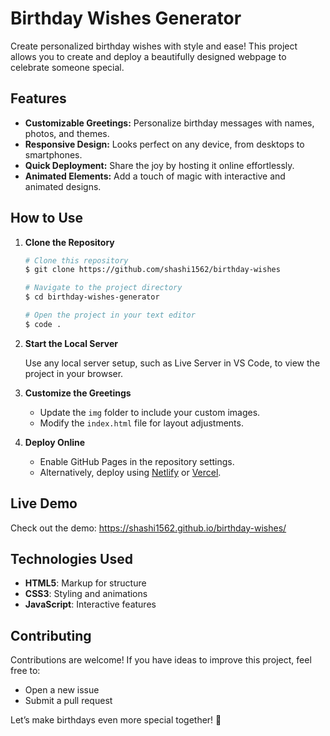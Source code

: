 # Birthday Wishes Generator  

Create personalized birthday wishes with style and ease! This project allows you to create and deploy a beautifully designed webpage to celebrate someone special.

## Features  

- **Customizable Greetings:** Personalize birthday messages with names, photos, and themes.  
- **Responsive Design:** Looks perfect on any device, from desktops to smartphones.  
- **Quick Deployment:** Share the joy by hosting it online effortlessly.  
- **Animated Elements:** Add a touch of magic with interactive and animated designs.  

## How to Use  

1. **Clone the Repository**  

    ```bash  
    # Clone this repository
    $ git clone https://github.com/shashi1562/birthday-wishes  

    # Navigate to the project directory  
    $ cd birthday-wishes-generator  

    # Open the project in your text editor  
    $ code .  
    ```  

2. **Start the Local Server**  

    Use any local server setup, such as Live Server in VS Code, to view the project in your browser.  

3. **Customize the Greetings**  

    - Update the `img` folder to include your custom images.  
    - Modify the `index.html` file for layout adjustments.  

4. **Deploy Online**  

    - Enable GitHub Pages in the repository settings.  
    - Alternatively, deploy using [Netlify](https://www.netlify.com/) or [Vercel](https://vercel.com/).  

## Live Demo  

Check out the demo: https://shashi1562.github.io/birthday-wishes/

## Technologies Used  

- **HTML5**: Markup for structure  
- **CSS3**: Styling and animations  
- **JavaScript**: Interactive features

## Contributing  

Contributions are welcome! If you have ideas to improve this project, feel free to:  

- Open a new issue  
- Submit a pull request  

Let’s make birthdays even more special together! 🎉  
